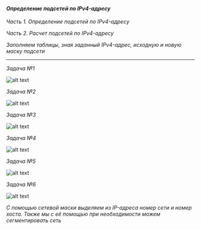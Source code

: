 
#### *Определение подсетей по IPv4-адресу*



*Часть 1. Определение подсетей по IPv4-адресу*


*Часть 2. Расчет подсетей по IPv4-адресу*



*Заполняем таблицы, зная заданный IPv4-адрес, исходную и новую маску подсети*



___

*Задача №1*

![alt text](https://github.com/Eliminir/OTUSLABS/blob/Labs/LAB3/1.JPG)

*Задача №2*

![alt text](https://github.com/Eliminir/OTUSLABS/blob/Labs/LAB3/2.JPG)

*Задача №3*

![alt text](https://github.com/Eliminir/OTUSLABS/blob/Labs/LAB3/3.JPG)

*Задача №4*

![alt text](https://github.com/Eliminir/OTUSLABS/blob/Labs/LAB3/4.JPG)

*Задача №5*

![alt text](https://github.com/Eliminir/OTUSLABS/blob/Labs/LAB3/5.JPG)

*Задача №6*

![alt text](https://github.com/Eliminir/OTUSLABS/blob/Labs/LAB3/6.JPG)


*С помощью сетевой маски выделяем из IP-адреса номер сети и номер хоста. Также мы с её помощью при необходимости можем сегментировать сеть*
